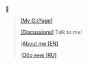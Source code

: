 🤔
> [[My GitPage]](https://werckut.github.io)
>
> [[Discussions]](https://github.com/Werckut/Werckut/discussions) Talk to me!
>
> [[About me [EN]](https://github.com/Werckut/werckut/wiki/About-me-(ENG))
>
> [[Обо мне [RU]](https://github.com/Werckut/werckut/wiki/Обо-мне-(RUS))


<!--
**Werckut/werckut** is a ✨ _special_ ✨ repository because its `README.md` (this file) appears on your GitHub profile.

Here are some ideas to get you started:

- 🔭 I’m currently working on ...
- 🌱 I’m currently learning ...
- 👯 I’m looking to collaborate on ...
- 🤔 I’m looking for help with ...
- 💬 Ask me about ...
- 📫 How to reach me: ...
- 😄 Pronouns: ...
- ⚡ Fun fact: ...
-->
